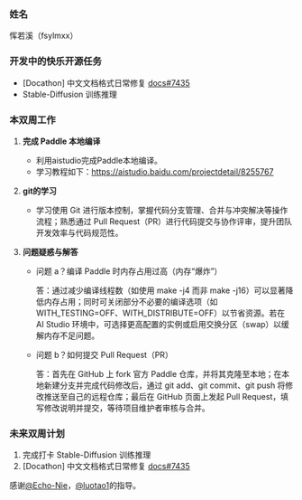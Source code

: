 ### 姓名

恽若溪（fsylmxx）

### 开发中的快乐开源任务
- [Docathon] 中文文档格式日常修复 [docs#7435](https://github.com/PaddlePaddle/docs/issues/7435)
- Stable-Diffusion 训练推理

### 本双周工作

1. **完成 Paddle 本地编译**

   - 利用aistudio完成Paddle本地编译。
   - 学习教程如下：https://aistudio.baidu.com/projectdetail/8255767

2. **git的学习**

   - 学习使用 Git 进行版本控制，掌握代码分支管理、合并与冲突解决等操作流程；熟悉通过 Pull Request（PR）进行代码提交与协作评审，提升团队开发效率与代码规范性。

3. **问题疑惑与解答**

   - 问题 a？编译 Paddle 时内存占用过高（内存“爆炸”）

     答：通过减少编译线程数（如使用 make -j4 而非 make -j16）可以显著降低内存占用；同时可关闭部分不必要的编译选项（如 WITH_TESTING=OFF、WITH_DISTRIBUTE=OFF）以节省资源。若在 AI Studio 环境中，可选择更高配置的实例或启用交换分区（swap）以缓解内存不足问题。

   - 问题 b？如何提交 Pull Request（PR）

     答：首先在 GitHub 上 fork 官方 Paddle 仓库，并将其克隆至本地；在本地新建分支并完成代码修改后，通过 git add、git commit、git push 将修改推送至自己的远程仓库；最后在 GitHub 页面上发起 Pull Request，填写修改说明并提交，等待项目维护者审核与合并。

### 未来双周计划

1. 完成打卡 Stable-Diffusion 训练推理
2. [Docathon] 中文文档格式日常修复 [docs#7435](https://github.com/PaddlePaddle/docs/issues/7435)

感谢[@Echo-Nie](https://github.com/Echo-Nie)，[@luotao1](https://github.com/luotao1)的指导。
